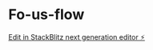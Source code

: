 # Fo-us-flow

[Edit in StackBlitz next generation editor ⚡️](https://stackblitz.com/~/github.com/LOHLUKAKU/Fo-us-flow)